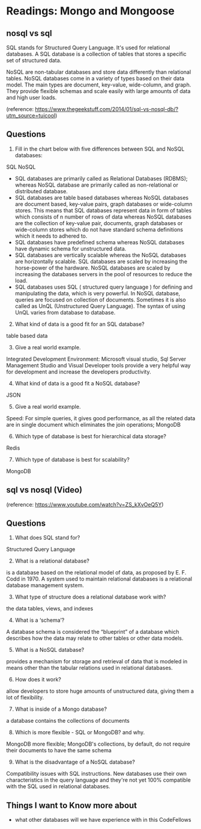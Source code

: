 # Readings: Mongo and Mongoose

## nosql vs sql

SQL
stands for Structured Query Language. It's used for relational databases. A SQL database is a collection of tables that stores a specific set of structured data.

NoSQL
are non-tabular databases and store data differently than relational tables. NoSQL databases come in a variety of types based on their data model. The main types are document, key-value, wide-column, and graph. They provide flexible schemas and scale easily with large amounts of data and high user loads.

(reference: https://www.thegeekstuff.com/2014/01/sql-vs-nosql-db/?utm_source=tuicool)
## Questions 

1. Fill in the chart below with five differences between SQL and NoSQL databases:

SQL	NoSQL
- SQL databases are primarily called as Relational Databases (RDBMS); whereas NoSQL database are primarily called as non-relational or distributed database.
- SQL databases are table based databases whereas NoSQL databases are document based, key-value pairs, graph databases or wide-column stores. This means that SQL databases represent data in form of tables which consists of n number of rows of data whereas NoSQL databases are the collection of key-value pair, documents, graph databases or wide-column stores which do not have standard schema definitions which it needs to adhered to.
- SQL databases have predefined schema whereas NoSQL databases have dynamic schema for unstructured data.
- SQL databases are vertically scalable whereas the NoSQL databases are horizontally scalable. SQL databases are scaled by increasing the horse-power of the hardware. NoSQL databases are scaled by increasing the databases servers in the pool of resources to reduce the load.
- SQL databases uses SQL ( structured query language ) for defining and manipulating the data, which is very powerful. In NoSQL database, queries are focused on collection of documents. Sometimes it is also called as UnQL (Unstructured Query Language). The syntax of using UnQL varies from database to database.
 	 
2. What kind of data is a good fit for an SQL database?

table based data

3. Give a real world example.

Integrated Development Environment: Microsoft visual studio, Sql Server Management Studio and Visual Developer tools provide a very helpful way for development and increase the developers productivity.

4. What kind of data is a good fit a NoSQL database?

JSON

5. Give a real world example.

Speed: For simple queries, it gives good performance, as all the related data are in single document which eliminates the join operations; MongoDB

6. Which type of database is best for hierarchical data storage?

Redis

7. Which type of database is best for scalability?

MongoDB

## sql vs nosql (Video)

(reference: https://www.youtube.com/watch?v=ZS_kXvOeQ5Y)
## Questions

1. What does SQL stand for?

Structured Query Language

2. What is a relational database?

is a database based on the relational model of data, as proposed by E. F. Codd in 1970. A system used to maintain relational databases is a relational database management system.

3. What type of structure does a relational database work with?

the data tables, views, and indexes

4. What is a ‘schema’?

A database schema is considered the “blueprint” of a database which describes how the data may relate to other tables or other data models.

5. What is a NoSQL database?

 provides a mechanism for storage and retrieval of data that is modeled in means other than the tabular relations used in relational databases.

6. How does it work?

allow developers to store huge amounts of unstructured data, giving them a lot of flexibility.

7. What is inside of a Mongo database?

a database contains the collections of documents

8. Which is more flexible - SQL or MongoDB? and why.

MongoDB more flexible; MongoDB's collections, by default, do not require their documents to have the same schema

9. What is the disadvantage of a NoSQL database?

Compatibility issues with SQL instructions. New databases use their own characteristics in the query language and they're not yet 100% compatible with the SQL used in relational databases. 

## Things I want to Know more about 
- what other databases will we have experience with in this CodeFellows
